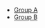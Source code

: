 * [Group A](?expand=1&template=pull_request_a.md)
* [Group B](?expand=1&template=pull_request_b.md)
